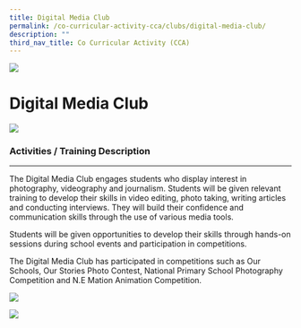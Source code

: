 ```yaml
---
title: Digital Media Club
permalink: /co-curricular-activity-cca/clubs/digital-media-club/
description: ""
third_nav_title: Co Curricular Activity (CCA)
---
```

![](/images/Banner.png)

Digital Media Club
==========
![](/images/digitalmedia01.jpg)

### Activities / Training Description 
----------------------------------

The Digital Media Club engages students who display interest in photography, videography and journalism. Students will be given relevant training to develop their skills in video editing, photo taking, writing articles and conducting interviews. They will build their confidence and communication skills through the use of various media tools. 

Students will be given opportunities to develop their skills through hands-on sessions during school events and participation in competitions. 

The Digital Media Club has participated in competitions such as Our Schools, Our Stories Photo Contest, National Primary School Photography Competition and N.E Mation Animation Competition.

![](/images/digitalmedia03.jpg)

![](/images/digitalmedia02.jpg)